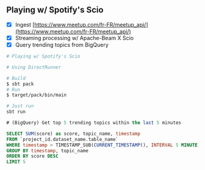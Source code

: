 ## Playing w/ Spotify's Scio

* [X] Ingest [https://www.meetup.com/fr-FR/meetup_api/](https://www.meetup.com/fr-FR/meetup_api/)
* [X] Streaming processing w/ Apache-Beam X Scio
* [X] Query trending topics from BigQuery

```sh
# Playing w/ Spotify's Scio

# Using DirectRunner

# Build
$ sbt pack
# Run
$ target/pack/bin/main

# Just run
sbt run
```

```sql
# (BigQuery) Get top 5 trending topics within the last 5 minutes

SELECT SUM(score) as score, topic_name, timestamp
FROM `project_id.dataset_name.table_name`
WHERE timestamp > TIMESTAMP_SUB(CURRENT_TIMESTAMP(), INTERVAL 5 MINUTE)
GROUP BY timestamp, topic_name
ORDER BY score DESC 
LIMIT 5
```
